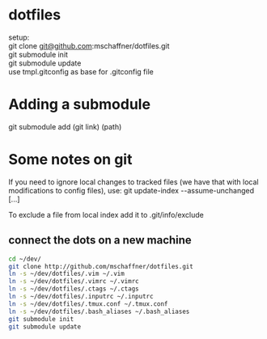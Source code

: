 dotfiles
========
setup:<br>
git clone git@github.com:mschaffner/dotfiles.git<br>
git submodule init<br>
git submodule update<br>
use tmpl.gitconfig as base for .gitconfig file

Adding a submodule
==================
git submodule add (git link) (path)

Some notes on git
=================
If you need to ignore local changes to tracked files (we have that with local
modifications to config files), use:
git update-index --assume-unchanged [<file>...]

To exclude a file from local index add it to .git/info/exclude

connect the dots on a new machine
---------------------------------
```bash
cd ~/dev/
git clone http://github.com/mschaffner/dotfiles.git
ln -s ~/dev/dotfiles/.vim ~/.vim
ln -s ~/dev/dotfiles/.vimrc ~/.vimrc
ln -s ~/dev/dotfiles/.ctags ~/.ctags
ln -s ~/dev/dotfiles/.inputrc ~/.inputrc
ln -s ~/dev/dotfiles/.tmux.conf ~/.tmux.conf
ln -s ~/dev/dotfiles/.bash_aliases ~/.bash_aliases
git submodule init
git submodule update
